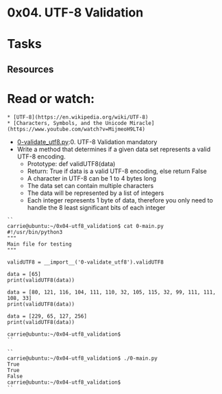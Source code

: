 # 0x04. UTF-8 Validation
# Tasks
## Resources
# Read or watch:
    * [UTF-8](https://en.wikipedia.org/wiki/UTF-8)
    * [Characters, Symbols, and the Unicode Miracle](https://www.youtube.com/watch?v=MijmeoH9LT4)

* [0-validate_utf8.py](./0-validate_utf8.py):0. UTF-8 Validation
mandatory
* Write a method that determines if a given data set represents a valid UTF-8 encoding.
    * Prototype: def validUTF8(data)
    * Return: True if data is a valid UTF-8 encoding, else return False
    * A character in UTF-8 can be 1 to 4 bytes long
    * The data set can contain multiple characters
    * The data will be represented by a list of integers
    * Each integer represents 1 byte of data, therefore you only need to handle   the 8 least significant bits of each integer
```
``
carrie@ubuntu:~/0x04-utf8_validation$ cat 0-main.py
#!/usr/bin/python3
"""
Main file for testing
"""

validUTF8 = __import__('0-validate_utf8').validUTF8

data = [65]
print(validUTF8(data))

data = [80, 121, 116, 104, 111, 110, 32, 105, 115, 32, 99, 111, 111, 108, 33]
print(validUTF8(data))

data = [229, 65, 127, 256]
print(validUTF8(data))

carrie@ubuntu:~/0x04-utf8_validation$
``
```

```
``
carrie@ubuntu:~/0x04-utf8_validation$ ./0-main.py
True
True
False
carrie@ubuntu:~/0x04-utf8_validation$
``
```
